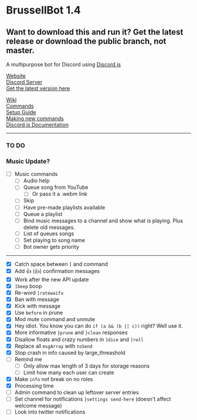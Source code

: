 # BrussellBot 1.4

## Want to download this and run it? Get the latest release or download the public branch, not master.

A multipurpose bot for Discord using [Discord.js](https://github.com/hydrabolt/discord.js/)

[Website](http://brussell98.github.io/bot/main)   
[Discord Server](https://discord.gg/0kvLlwb7slG3XCCQ)   
[Get the latest version here](https://github.com/brussell98/BrussellBot/releases/latest)

[Wiki](https://github.com/brussell98/BrussellBot/wiki)   
[Commands](https://github.com/brussell98/bot/commands)   
[Setup Guide](https://github.com/brussell98/BrussellBot/wiki/Setup-Guide)   
[Making new commands](https://github.com/brussell98/BrussellBot/wiki/New-Command-Guide)   
[Discord.js Documentation](http://discordjs.readthedocs.org/en/latest/)

---

### TO DO

### Music Update?

- [ ] Music commands
	- [ ] Audio help
	- [ ] Queue song from YouTube
		- [ ] Or pass it a .webm link
	- [ ] Skip
	- [ ] Have pre-made playlists available
	- [ ] Queue a playlist
	- [ ] Bind music messages to a channel and show what is playing. Plus delete old messages.
	- [ ] List of queues songs
	- [ ] Set playing to song name
	- [ ] Bot owner gets priority

----

- [x] Catch space between `]` and command
- [x] Add 👍 (:thumbsup:) confirmation messages
- [x] Work after the new API update
- [x] `]beep` boop
- [x] Re-word `]ratewaifu`
- [x] Ban with message
- [x] Kick with message
- [x] Use `before` in prune
- [x] Mod mute command and unmute
- [x] Hey idiot. You know you can do `if (a && (b || c))` right? Well use it.
- [x] More informative `}prune` and `}clean` responses
- [x] Disallow floats and crazy numbers in `]dice` and `]roll`
- [x] Replace all `msgArray` with `toSend`
- [x] Stop crash in info caused by large_threashold
- [ ] Remind me
	- [ ] Only allow max length of 3 days for storage reasons
	- [ ] Limit how many each user can create
- [x] Make `info` not break on no roles
- [x] Processing time
- [ ] Admin command to clean up leftover server entries
- [ ] Set channel for notifications `}settings send-here` (doesn't affect welcome message)
- [ ] Look into twitter notifications
